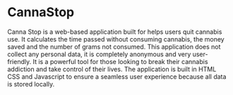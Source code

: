 # CannaStop

Canna Stop is a web-based application built for helps users quit cannabis use. It calculates the time passed without consuming cannabis, the money saved and the number of grams not consumed. This application does not collect any personal data, it is completely anonymous and very user-friendly. It is a powerful tool for those looking to break their cannabis addiction and take control of their lives. The application is built in HTML CSS and Javascript to ensure a seamless user experience because all data is stored locally.
